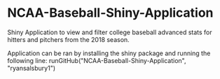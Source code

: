 # NCAA-Baseball-Shiny-Application
Shiny Application to view and filter college baseball advanced stats for hitters and pitchers from the 2018 season.

Application can be ran by installing the shiny package and running the following line:
runGitHub("NCAA-Baseball-Shiny-Application", "ryansalsbury1")

